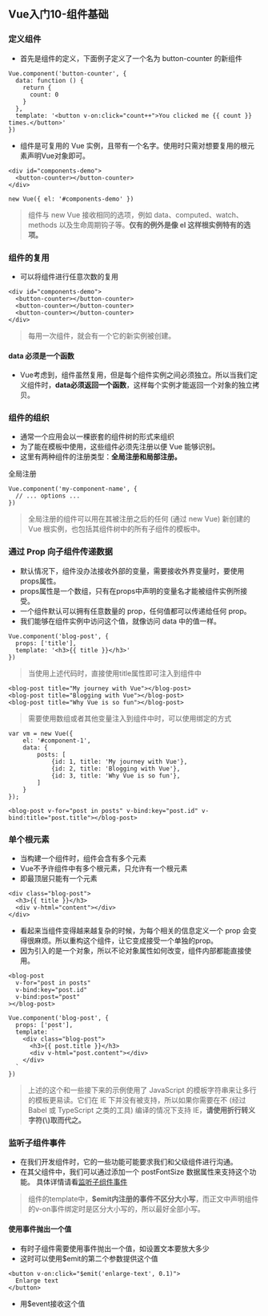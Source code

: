 ## Vue入门10-组件基础
### 定义组件
* 首先是组件的定义，下面例子定义了一个名为 button-counter 的新组件
```
Vue.component('button-counter', {
  data: function () {
    return {
      count: 0
    }
  },
  template: '<button v-on:click="count++">You clicked me {{ count }} times.</button>'
})
```
* 组件是可复用的 Vue 实例，且带有一个名字。使用时只需对想要复用的根元素声明Vue对象即可。
```
<div id="components-demo">
  <button-counter></button-counter>
</div>

new Vue({ el: '#components-demo' })
```
>组件与 new Vue 接收相同的选项，例如 data、computed、watch、methods 以及生命周期钩子等。**仅有的例外是像 el 这样根实例特有的选项。**

### 组件的复用
* 可以将组件进行任意次数的复用
```
<div id="components-demo">
  <button-counter></button-counter>
  <button-counter></button-counter>
  <button-counter></button-counter>
</div>
```
> 每用一次组件，就会有一个它的新实例被创建。

#### data 必须是一个函数
* Vue考虑到，组件虽然复用，但是每个组件实例之间必须独立。所以当我们定义组件时，**data必须返回一个函数**，这样每个实例才能返回一个对象的独立拷贝。

### 组件的组织
* 通常一个应用会以一棵嵌套的组件树的形式来组织
* 为了能在模板中使用，这些组件必须先注册以便 Vue 能够识别。
* 这里有两种组件的注册类型：**全局注册和局部注册。**

全局注册
```
Vue.component('my-component-name', {
  // ... options ...
})
```
>全局注册的组件可以用在其被注册之后的任何 (通过 new Vue) 新创建的 Vue 根实例，也包括其组件树中的所有子组件的模板中。

### 通过 Prop 向子组件传递数据
* 默认情况下，组件没办法接收外部的变量，需要接收外界变量时，要使用props属性。
* props属性是一个数组，只有在props中声明的变量名才能被组件实例所接受。
* 一个组件默认可以拥有任意数量的 prop，任何值都可以传递给任何 prop。
* 我们能够在组件实例中访问这个值，就像访问 data 中的值一样。
```
Vue.component('blog-post', {
  props: ['title'],
  template: '<h3>{{ title }}</h3>'
})
```
>当使用上述代码时，直接使用title属性即可注入到组件中
```
<blog-post title="My journey with Vue"></blog-post>
<blog-post title="Blogging with Vue"></blog-post>
<blog-post title="Why Vue is so fun"></blog-post>
```
>需要使用数组或者其他变量注入到组件中时，可以使用绑定的方式
```
var vm = new Vue({
	el: '#component-1',
	data: {
		posts: [
			{id: 1, title: 'My journey with Vue'},
			{id: 2, title: 'Blogging with Vue'},
			{id: 3, title: 'Why Vue is so fun'},
		]
	}
});
```
```
<blog-post v-for="post in posts" v-bind:key="post.id" v-bind:title="post.title"></blog-post>
```

### 单个根元素
* 当构建一个组件时，组件会含有多个元素
* Vue不予许组件中有多个根元素，只允许有一个根元素
* 即最顶层只能有一个元素
```
<div class="blog-post">
  <h3>{{ title }}</h3>
  <div v-html="content"></div>
</div>
```
* 看起来当组件变得越来越复杂的时候，为每个相关的信息定义一个 prop 会变得很麻烦。所以重构这个组件，让它变成接受一个单独的prop。
* 因为引入的是一个对象，所以不论对象属性如何改变，组件内部都能直接使用。
```
<blog-post
  v-for="post in posts"
  v-bind:key="post.id"
  v-bind:post="post"
></blog-post>
```
```
Vue.component('blog-post', {
  props: ['post'],
  template: `
    <div class="blog-post">
      <h3>{{ post.title }}</h3>
      <div v-html="post.content"></div>
    </div>
  `
})
```
>上述的这个和一些接下来的示例使用了 JavaScript 的模板字符串来让多行的模板更易读。它们在 IE 下并没有被支持，所以如果你需要在不 (经过 Babel 或 TypeScript 之类的工具) 编译的情况下支持 IE，**请使用折行转义字符(\\)取而代之。**

### 监听子组件事件
* 在我们开发组件时，它的一些功能可能要求我们和父级组件进行沟通。
* 在其父组件中，我们可以通过添加一个 postFontSize 数据属性来支持这个功能。
具体详情请看[监听子组件事件](https://cn.vuejs.org/v2/guide/components.html#监听子组件事件 "监听子组件事件")
>组件的template中，**$emit内注册的事件不区分大小写**，而正文中声明组件的v-on事件绑定时是区分大小写的，所以最好全部小写。

#### 使用事件抛出一个值
* 有时子组件需要使用事件抛出一个值，如设置文本要放大多少
* 这时可以使用$emit的第二个参数提供这个值
```
<button v-on:click="$emit('enlarge-text', 0.1)">
  Enlarge text
</button>
```
* 用$event接收这个值